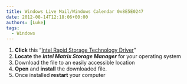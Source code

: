 ```yaml
---
title: Windows Live Mail/Windows Calendar 0x8E5E0247
date: 2012-08-14T12:18:06+00:00
authors: [Luke]
tags:
  - Windows
---
```

<ol start="1">
  <li>
    <strong>Click</strong> this “<a title="Intel Storage" href="http://downloadcenter.intel.com/SearchResult.aspx?lang=eng&ProductFamily=Software+Products&ProductLine=Chipset+Software&ProductProduct=Intel%C2%AE+Rapid+Storage+Technology+(Intel%C2%AE+RST)" target="_blank">Intel Rapid Storage Technology Driver</a>”
  </li>
  <li>
    <strong>Locate</strong> the <strong><em>Intel Matrix Storage Manager</em></strong> for your operating system
  </li>
  <li>
    Download the file to an easily accessible location
  </li>
  <li>
    <strong>Open</strong> and <strong>install</strong> the downloaded file.
  </li>
  <li>
    Once installed <strong>restart</strong> your computer
  </li>
</ol>